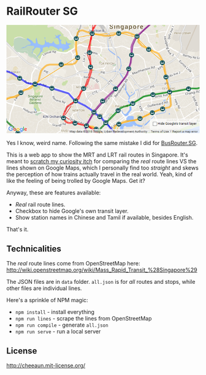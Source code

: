 RailRouter SG
===

![Screenshot of RailRouter SG](screenshots/screenshot-1.png)

Yes I know, weird name. Following the same mistake I did for [BusRouter.SG](https://github.com/cheeaun/busrouter-sg).

This is a web app to show the MRT and LRT rail routes in Singapore. It's meant to [scratch my curiosity itch](https://twitter.com/cheeaun/status/683495506031448064) for comparing the *real* route lines VS the lines shown on Google Maps, which I personally find too *straight* and skews the perception of how trains actually travel in the real world. Yeah, kind of like the feeling of being trolled by Google Maps. Get it?

Anyway, these are features available:

- *Real* rail route lines.
- Checkbox to hide Google's own transit layer.
- Show station names in Chinese and Tamil if available, besides English.

That's it.

Technicalities
---

The *real* route lines come from OpenStreetMap here: http://wiki.openstreetmap.org/wiki/Mass_Rapid_Transit_%28Singapore%29

The JSON files are in `data` folder. `all.json` is for *all* routes and stops, while other files are individual lines.

Here's a sprinkle of NPM magic:

- `npm install` - install everything
- `npm run lines` - scrape the lines from OpenStreetMap
- `npm run compile` - generate `all.json`
- `npm run serve` - run a local server

License
---

http://cheeaun.mit-license.org/
